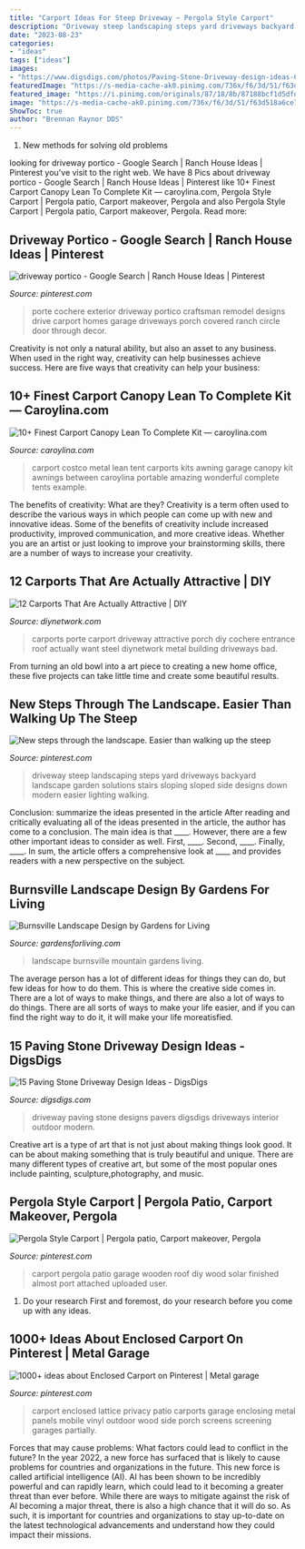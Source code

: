 ```yaml
---
title: "Carport Ideas For Steep Driveway ~ Pergola Style Carport"
description: "Driveway steep landscaping steps yard driveways backyard landscape garden solutions stairs sloping sloped side designs down modern easier lighting walking"
date: "2023-08-23"
categories:
- "ideas"
tags: ["ideas"]
images:
- "https://www.digsdigs.com/photos/Paving-Stone-Driveway-design-ideas-6-554x369.jpg"
featuredImage: "https://s-media-cache-ak0.pinimg.com/736x/f6/3d/51/f63d518a6ce7c054dad4b8e110d0d2ce.jpg"
featured_image: "https://i.pinimg.com/originals/87/18/8b/87188bcf1d5dfdf7d4bc5d9c5f003a8a.jpg"
image: "https://s-media-cache-ak0.pinimg.com/736x/f6/3d/51/f63d518a6ce7c054dad4b8e110d0d2ce.jpg"
ShowToc: true
author: "Brennan Raynor DDS"
---
```



1. New methods for solving old problems

	

		
looking for driveway portico - Google Search | Ranch House Ideas | Pinterest you've visit to the right web. We have 8 Pics about driveway portico - Google Search | Ranch House Ideas | Pinterest like 10+ Finest Carport Canopy Lean To Complete Kit — caroylina.com, Pergola Style Carport | Pergola patio, Carport makeover, Pergola and also Pergola Style Carport | Pergola patio, Carport makeover, Pergola. Read more:
		
    
## Driveway Portico - Google Search | Ranch House Ideas | Pinterest

<img loading=lazy src="https://s-media-cache-ak0.pinimg.com/736x/f6/3d/51/f63d518a6ce7c054dad4b8e110d0d2ce.jpg" onerror="this.onerror=null;this.src='https://tse4.mm.bing.net/th?id=OIP.N7GcvPUMEifqYsa243ZVGQHaE6&amp;pid=15.1';" alt="driveway portico - Google Search | Ranch House Ideas | Pinterest">

_Source: pinterest.com_

>porte cochere exterior driveway portico craftsman remodel designs drive carport homes garage driveways porch covered ranch circle door through decor. 

	

Creativity is not only a natural ability, but also an asset to any business. When used in the right way, creativity can help businesses achieve success. Here are five ways that creativity can help your business: 

    
## 10+ Finest Carport Canopy Lean To Complete Kit — Caroylina.com

<img loading=lazy src="https://caroylina.com/wp-content/uploads/2020/01/carports-car-canopy-metal-carport-plastic-kits-backyard-facade-example-of-carport-canopy-lean-to-complete-kit.jpg" onerror="this.onerror=null;this.src='https://tse2.mm.bing.net/th?id=OIP.hnpNXOcbB-LRYgRVQ9Vv-AHaJ4&amp;pid=15.1';" alt="10+ Finest Carport Canopy Lean To Complete Kit — caroylina.com">

_Source: caroylina.com_

>carport costco metal lean tent carports kits awning garage canopy kit awnings between caroylina portable amazing wonderful complete tents example. 

	

The benefits of creativity: What are they?
Creativity is a term often used to describe the various ways in which people can come up with new and innovative ideas. Some of the benefits of creativity include increased productivity, improved communication, and more creative ideas. Whether you are an artist or just looking to improve your brainstorming skills, there are a number of ways to increase your creativity.

    
## 12 Carports That Are Actually Attractive | DIY

<img loading=lazy src="https://diy.sndimg.com/content/dam/images/diy/fullset/2018/2/21/0/CI_EverLogSystems_TimberCarport_AttractiveCarports.jpg.rend.hgtvcom.616.462.suffix/1519243498577.jpeg" onerror="this.onerror=null;this.src='https://tse2.mm.bing.net/th?id=OIP.zkJWSQNOdqrZx4T2TMWoFAHaFj&amp;pid=15.1';" alt="12 Carports That Are Actually Attractive | DIY">

_Source: diynetwork.com_

>carports porte carport driveway attractive porch diy cochere entrance roof actually want steel diynetwork metal building driveways bad. 

	

From turning an old bowl into a art piece to creating a new home office, these five projects can take little time and create some beautiful results.

    
## New Steps Through The Landscape. Easier Than Walking Up The Steep

<img loading=lazy src="https://i.pinimg.com/originals/87/18/8b/87188bcf1d5dfdf7d4bc5d9c5f003a8a.jpg" onerror="this.onerror=null;this.src='https://tse4.mm.bing.net/th?id=OIP.BXkIXYUMdkmgT5WMDRIRogHaLH&amp;pid=15.1';" alt="New steps through the landscape. Easier than walking up the steep">

_Source: pinterest.com_

>driveway steep landscaping steps yard driveways backyard landscape garden solutions stairs sloping sloped side designs down modern easier lighting walking. 

	

Conclusion: summarize the ideas presented in the article
After reading and critically evaluating all of the ideas presented in the article, the author has come to a conclusion. The main idea is that ____. However, there are a few other important ideas to consider as well. First, ____. Second, ____. Finally, ____. In sum, the article offers a comprehensive look at ____ and provides readers with a new perspective on the subject.

    
## Burnsville Landscape Design By Gardens For Living

<img loading=lazy src="https://gardensforliving.com/wp-content/uploads/2016/03/burnsville-mountain-landscape-design-005.jpg" onerror="this.onerror=null;this.src='https://tse1.mm.bing.net/th?id=OIP.4E58c6IYv4FzTp0mnfGc3QHaE8&amp;pid=15.1';" alt="Burnsville Landscape Design by Gardens for Living">

_Source: gardensforliving.com_

>landscape burnsville mountain gardens living. 

	

The average person has a lot of different ideas for things they can do, but few ideas for how to do them. This is where the creative side comes in. There are a lot of ways to make things, and there are also a lot of ways to do things. There are all sorts of ways to make your life easier, and if you can find the right way to do it, it will make your life moreatisfied.

    
## 15 Paving Stone Driveway Design Ideas - DigsDigs

<img loading=lazy src="https://www.digsdigs.com/photos/Paving-Stone-Driveway-design-ideas-6-554x369.jpg" onerror="this.onerror=null;this.src='https://tse4.mm.bing.net/th?id=OIP._k8Hsa-64KvkA0gzZjjrCwHaE7&amp;pid=15.1';" alt="15 Paving Stone Driveway Design Ideas - DigsDigs">

_Source: digsdigs.com_

>driveway paving stone designs pavers digsdigs driveways interior outdoor modern. 

	

Creative art is a type of art that is not just about making things look good. It can be about making something that is truly beautiful and unique. There are many different types of creative art, but some of the most popular ones include painting, sculpture,photography, and music.

    
## Pergola Style Carport | Pergola Patio, Carport Makeover, Pergola

<img loading=lazy src="https://i.pinimg.com/736x/50/7c/28/507c288c62e4fc2b1508a00a83bea18e.jpg" onerror="this.onerror=null;this.src='https://tse3.mm.bing.net/th?id=OIP.1oLxMIgLjwa6GTUqghc5oQHaFp&amp;pid=15.1';" alt="Pergola Style Carport | Pergola patio, Carport makeover, Pergola">

_Source: pinterest.com_

>carport pergola patio garage wooden roof diy wood solar finished almost port attached uploaded user. 

	

1. Do your research First and foremost, do your research before you come up with any ideas.

    
## 1000+ Ideas About Enclosed Carport On Pinterest | Metal Garage

<img loading=lazy src="https://i.pinimg.com/736x/51/4a/12/514a120b1b7a413e95263d4d65e9673c--enclosed-carport-metal-garages.jpg" onerror="this.onerror=null;this.src='https://tse1.mm.bing.net/th?id=OIP.cteeqJ7WCgUMhv4dwO3zqQHaFj&amp;pid=15.1';" alt="1000+ ideas about Enclosed Carport on Pinterest | Metal garage">

_Source: pinterest.com_

>carport enclosed lattice privacy patio carports garage enclosing metal panels mobile vinyl outdoor wood side porch screens screening garages partially. 

	

Forces that may cause problems: What factors could lead to conflict in the future?
In the year 2022, a new force has surfaced that is likely to cause problems for countries and organizations in the future. This new force is called artificial intelligence (AI). AI has been shown to be incredibly powerful and can rapidly learn, which could lead to it becoming a greater threat than ever before. While there are ways to mitigate against the risk of AI becoming a major threat, there is also a high chance that it will do so. As such, it is important for countries and organizations to stay up-to-date on the latest technological advancements and understand how they could impact their missions.

